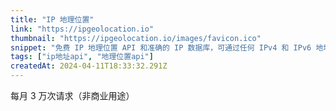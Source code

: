 ```yaml
---
title: "IP 地理位置"
link: "https://ipgeolocation.io"
thumbnail: "https://ipgeolocation.io/images/favicon.ico"
snippet: "免费 IP 地理位置 API 和准确的 IP 数据库，可通过任何 IPv4 和 IPv6 地址以 REST JSON 和 XML 格式提供国家、城市、邮政编码、ISP 数据。"
tags: ["ip地址api", "地理位置api"]
createdAt: 2024-04-11T18:33:32.291Z
---
```

每月 3 万次请求（非商业用途）
